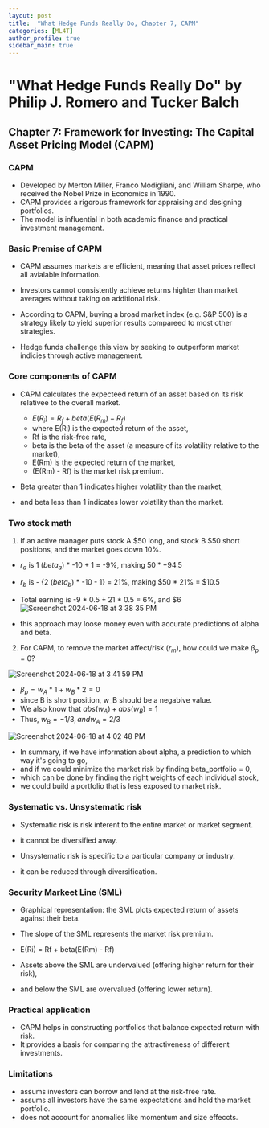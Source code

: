 ```yaml
---
layout: post
title:  "What Hedge Funds Really Do, Chapter 7, CAPM"
categories: [ML4T]
author_profile: true
sidebar_main: true
---
```


# "What Hedge Funds Really Do" by Philip J. Romero and Tucker Balch
## Chapter 7: Framework for Investing: The Capital Asset Pricing Model (CAPM)   

### CAPM   
* Developed by Merton Miller, Franco Modigliani, and William Sharpe, who received the Nobel Prize in Economics in 1990.
* CAPM provides a rigorous framework for appraising and designing portfolios.
* The model is influential in both academic finance and practical investment management.   


### Basic Premise of CAPM   
* CAPM assumes markets are efficient, meaning that asset prices reflect all avialable information.
* Investors cannot consistently achieve returns highter than market averages without taking on additional risk.   

* According to CAPM, buying a broad market index (e.g. S&P 500) is a strategy likely to yield superior results compareed to most other strategies.
* Hedge funds challenge this view by seeking to outperform market indicies through active management.   


### Core components of CAPM   
* CAPM calculates the expecteed return of an asset based on its risk relativee to the overall market.
  * $E(R_i) = R_f + beta(E(R_m) - R_f)$
  * where E(Ri) is the expected return of the asset,
  * Rf is the risk-free rate,
  * beta is the beta of the asset (a measure of its volatility relative to the market),
  * E(Rm) is the expected return of the market,
  * (E(Rm) - Rf) is the market risk premium.   

* Beta greater than 1 indicates higher volatility than the market,
* and beta less than 1 indicates lower volatility than the market.   

 
### Two stock math   

1. If an active manager puts stock A $50 long, and stock B $50 short positions, and the market goes down 10%.
  * $r_a$ is 1 ($beta_a$) * -10 + 1 = -9%, making $50 * -9% = -$4.5
  * $r_b$ is - {2 ($beta_b$) * -10 - 1} = 21%, making $50 * 21% = $10.5
  * Total earning is -9 * 0.5 + 21 * 0.5 = 6%, and $6   
![Screenshot 2024-06-18 at 3 38 35 PM](https://github.com/melody11sung/melody11sung.github.io/assets/125707768/69386b7d-eec0-40f8-a23e-6938b7eba82e)

* this approach may loose money even with accurate predictions of alpha and beta.   


2. For CAPM, to remove the market affect/risk ($r_m$), how could we make $\beta_p$ = 0?   

![Screenshot 2024-06-18 at 3 41 59 PM](https://github.com/melody11sung/melody11sung.github.io/assets/125707768/dd428e55-a564-48f3-89e8-8912167950f1)
   
  * $\beta_p = w_A * 1 + w_B * 2 = 0$
  * since B is short position, w_B should be a negabive value.
  * We also know that $abs(w_A) + abs(w_B) = 1$
  * Thus, $w_B = -1/3, and w_A = 2/3$   

![Screenshot 2024-06-18 at 4 02 48 PM](https://github.com/melody11sung/melody11sung.github.io/assets/125707768/2d7ff6ed-f237-4b1a-a2dd-736ec4edc7ac)


* In summary, if we have information about alpha, a prediction to which way it's going to go,
* and if we could minimize the market risk by finding beta_portfolio = 0,
* which can be done by finding the right weights of each individual stock,
* we could build a portfolio that is less exposed to market risk.   


### Systematic vs. Unsystematic risk   
* Systematic risk is risk interent to the entire market or market segment.
* it cannot be diversified away.

* Unsystematic risk is specific to a particular company or industry.
* it can be reduced through diversification.   


### Security Markeet Line (SML)   
* Graphical representation: the SML plots expected return of assets against their beta.
* The slope of the SML represents the market risk premium.
* E(Ri) = Rf + beta(E(Rm) - Rf)   
  
* Assets above the SML are undervalued (offering higher return for their risk),
* and below the SML are overvalued (offering lower return).   


### Practical application   
* CAPM helps in constructing portfolios that balance expected return with risk.
* It provides a basis for comparing the attractiveness of different investments.   


### Limitations   
* assums investors can borrow and lend at the risk-free rate.
* assums all investors have the same expectations and hold the market portfolio.
* does not account for anomalies like momentum and size effeccts.   

